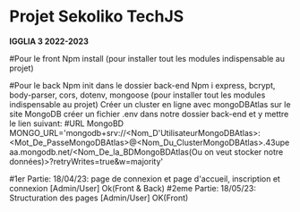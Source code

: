 # Projet Sekoliko TechJS
__IGGLIA 3 2022-2023__

#Pour le front 
Npm install (pour installer tout les modules indispensable au projet)

#Pour le back
Npm init dans le dossier back-end
Npm i express, bcrypt, body-parser, cors, dotenv, mongoose (pour installer tout les modules indispensable au projet)
Créer un cluster en ligne avec mongoDBAtlas sur le site MongoDB
créer un fichier .env dans notre dossier back-end et y mettre le lien suivant:
 #URL MongoBD
MONGO_URL='mongodb+srv://<Nom_D'UtilisateurMongoDBAtlas>:<Mot_De_PasseMongoDBAtlas>@<Nom_Du_ClusterMongoDBAtlas>.43upeaa.mongodb.net/<Nom_De_la_BDMongoBDAtlas(Ou on veut stocker notre données)>?retryWrites=true&w=majority'

#1er Partie: 18/04/23: page de connexion et page d'accueil, inscription et connexion [Admin/User] Ok(Front & Back)
#2eme Partie: 18/05/23: Structuration des pages [Admin/User] OK(Front)